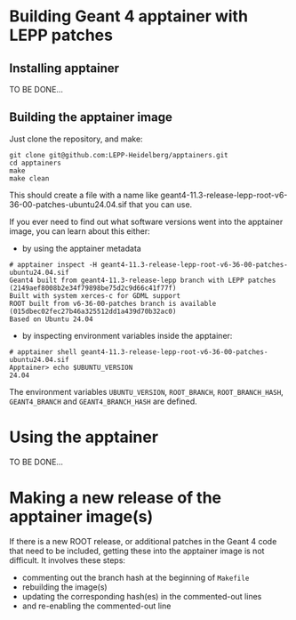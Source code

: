 # Building Geant 4 apptainer with LEPP patches

## Installing apptainer

TO BE DONE...

## Building the apptainer image

Just clone the repository, and make:

```
git clone git@github.com:LEPP-Heidelberg/apptainers.git
cd apptainers
make
make clean
```

This should create a file with a name like
geant4-11.3-release-lepp-root-v6-36-00-patches-ubuntu24.04.sif that you can
use.

If you ever need to find out what software versions went into the apptainer
image, you can learn about this either:

- by using the apptainer metadata
```
# apptainer inspect -H geant4-11.3-release-lepp-root-v6-36-00-patches-ubuntu24.04.sif
Geant4 built from geant4-11.3-release-lepp branch with LEPP patches (2149aef8008b2e34f79898be75d2c9d66c41f77f)
Built with system xerces-c for GDML support
ROOT built from v6-36-00-patches branch is available (015dbec02fec27b46a325512dd1a439d70b32ac0)
Based on Ubuntu 24.04
```

- by inspecting environment variables inside the apptainer:
```
# apptainer shell geant4-11.3-release-lepp-root-v6-36-00-patches-ubuntu24.04.sif
Apptainer> echo $UBUNTU_VERSION
24.04
```
The environment variables ```UBUNTU_VERSION```, ```ROOT_BRANCH```, ```ROOT_BRANCH_HASH```,
```GEANT4_BRANCH``` and ```GEANT4_BRANCH_HASH``` are defined.

# Using the apptainer

TO BE DONE...

# Making a new release of the apptainer image(s)

If there is a new ROOT release, or additional patches in the Geant 4 code that
need to be included, getting these into the apptainer image is not difficult.
It involves these steps:

- commenting out the branch hash at the beginning of ```Makefile```
- rebuilding the image(s)
- updating the corresponding hash(es) in the commented-out lines
- and re-enabling the commented-out line
